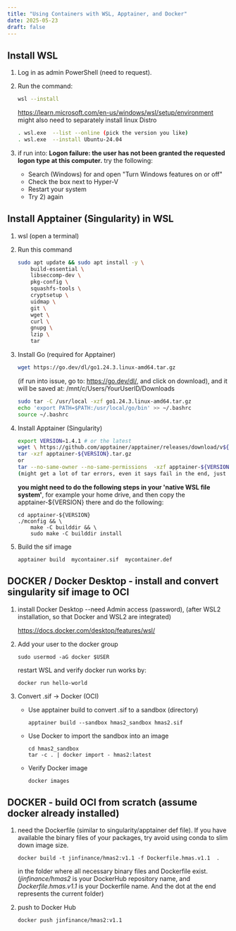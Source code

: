 ```yaml
---
title: "Using Containers with WSL, Apptainer, and Docker"
date: 2025-05-23
draft: false
---
```



## Install WSL

1. Log in as admin PowerShell (need to request).
2. Run the command:  
   ```bash
   wsl --install  
   ```

    https://learn.microsoft.com/en-us/windows/wsl/setup/environment  
    might also need to separately install linux Distro  
    ```bash
    . wsl.exe  --list --online (pick the version you like)
    . wsl.exe  --install Ubuntu-24.04 
    ```

3. if run into: **Logon failure: the user has not been granted the requested logon type at this computer.**   try the following:   
    - Search (Windows) for and open "Turn Windows features on or off"   
    - Check the box next to Hyper-V   
    - Restart your system  
    - Try 2) again   



## Install Apptainer (Singularity) in WSL  

1. wsl (open a terminal)
2. Run this command
    ```bash
    sudo apt update && sudo apt install -y \
        build-essential \
        libseccomp-dev \
        pkg-config \
        squashfs-tools \
        cryptsetup \
        uidmap \
        git \
        wget \
        curl \
        gnupg \
        lzip \
        tar  
    ``` 
3. Install Go (required for Apptainer)  
    ```bash
    wget https://go.dev/dl/go1.24.3.linux-amd64.tar.gz
    ```
    (if run into issue, go to: https://go.dev/dl/, and click on download), and
    it will be saved at: /mnt/c/Users/YourUserID/Downloads  
    ```bash
    sudo tar -C /usr/local -xzf go1.24.3.linux-amd64.tar.gz
    echo 'export PATH=$PATH:/usr/local/go/bin' >> ~/.bashrc
    source ~/.bashrc
    ```


4. Install Apptainer (Singularity)
    ```bash
    export VERSION=1.4.1 # or the latest
    wget \ https://github.com/apptainer/apptainer/releases/download/v${VERSION}/apptainer-${VERSION}.tar.gz  
    tar -xzf apptainer-${VERSION}.tar.gz  
    or  
    tar --no-same-owner --no-same-permissions  -xzf apptainer-${VERSION}.tar.   
    (might get a lot of tar errors, even it says fail in the end, just ignore them)  
    ```
    **you might need to do the following steps in your 'native  WSL file system'**, for example your home drive, and then copy the apptainer-${VERSION}
    there and do the following:
    ```
    cd apptainer-${VERSION}
    ./mconfig && \
        make -C builddir && \
        sudo make -C builddir install
    ```

5. Build the sif image
    ```
    apptainer build  mycontainer.sif  mycontainer.def
    ```

## DOCKER / Docker Desktop - install and convert singularity sif image to OCI

1. install Docker Desktop --need Admin access (password), (after WSL2 installation, so that Docker and WSL2 are integrated)  

    https://docs.docker.com/desktop/features/wsl/


2. Add your user to the docker group  

    ```
    sudo usermod -aG docker $USER
    ```

    restart WSL and verify docker run works by: 
    ```
    docker run hello-world
    ```
3. Convert .sif → Docker (OCI)

    - Use apptainer build to convert .sif to a sandbox (directory)
        ```
        apptainer build --sandbox hmas2_sandbox hmas2.sif
        ```

    -  Use Docker to import the sandbox into an image
        ```
        cd hmas2_sandbox
        tar -c . | docker import - hmas2:latest
        ```

    -  Verify Docker image
        ```
        docker images
        ```

## DOCKER - build OCI from scratch (assume docker already installed)

1. need the Dockerfile (similar to singularity/apptainer def file). If you have available the binary files of your packages, try avoid using conda to slim down image size.  
    ```
    docker build -t jinfinance/hmas2:v1.1 -f Dockerfile.hmas.v1.1  .
    ```
    in the folder where all necessary binary files and Dockerfile exist. (*jinfinance/hmas2*  is your DockerHub repository name, and *Dockerfile.hmas.v1.1* is your Dockerfile name. And the dot at the end represents the current folder)

  

2. push to Docker Hub  
    ```
    docker push jinfinance/hmas2:v1.1
   ```
